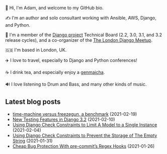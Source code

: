 <p>
  👋 Hi, I'm Adam, and welcome to my GitHub bio.
</p>
<p>
  ✍️ I'm an author and solo consultant working with Ansible, AWS, Django, and Python.
</p>
<p>
  🦄 I'm a member of the <a href="https://www.djangoproject.com/foundation/teams/">Django project</a> Technical Board (2.2, 3.0, 3.1, and 3.2 release cycles),
  and a co-organizer of the <a href="https://www.djangolondon.com/">The London Django Meetup</a>.
</p>
<p>
  🇬🇧 I'm based in London, UK.
</p>
<p>
  ✈️ I love to travel, especially to Django and Python conferences!
</p>
<p>
  ☕️ I drink tea, and especially enjoy a <a href="https://en.wikipedia.org/wiki/Genmaicha">genmaicha</a>.
</p>
<p>
  🔊 I love listening to Drum and Bass, and many other kinds of music.
</p>

## Latest blog posts

* [time-machine versus freezegun, a benchmark](https://adamj.eu/tech/2021/02/19/freezegun-versus-time-machine/) (2021-02-19)
* [New Testing Features in Django 3.2](https://adamj.eu/tech/2021/02/10/new-testing-features-in-django-3.2/) (2021-02-10)
* [Using Django Check Constraints to Limit A Model to a Single Instance](https://adamj.eu/tech/2021/02/04/django-check-constraints-limit-model-single-instance/) (2021-02-04)
* [Using Django Check Constraints to Prevent the Storage of The Empty String](https://adamj.eu/tech/2021/01/31/django-check-constraints-prevent-storage-empty-string/) (2021-01-31)
* [Cheap Bug Protection With pre-commit’s Regex Hooks](https://adamj.eu/tech/2021/01/26/cheap-bug-protection-with-pre-commit-regex-hooks/) (2021-01-26)